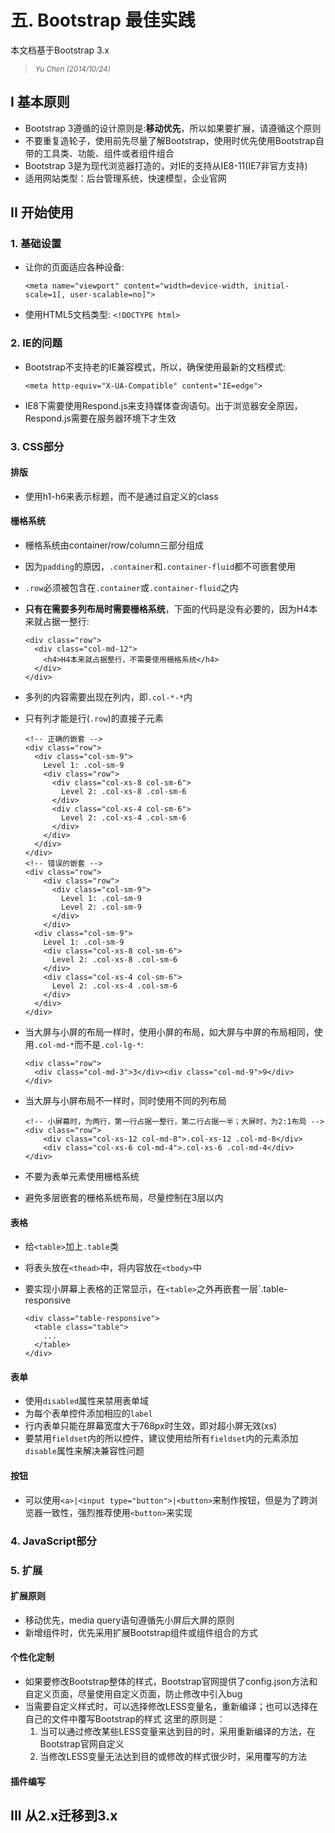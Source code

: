 # 五. Bootstrap 最佳实践

本文档基于Bootstrap 3.x
> <small><cite>Yu Chen (2014/10/24)</cite></small>

## I 基本原则

- Bootstrap 3遵循的设计原则是:**移动优先**，所以如果要扩展，请遵循这个原则
- 不要重复造轮子，使用前先尽量了解Bootstrap，使用时优先使用Bootstrap自带的工具类、功能、组件或者组件组合
- Bootstrap 3是为现代浏览器打造的，对IE的支持从IE8-11(IE7非官方支持)
- 适用网站类型：后台管理系统，快速模型，企业官网

## II 开始使用

### 1. 基础设置
- 让你的页面适应各种设备:
	
   `<meta name="viewport" content="width=device-width, initial-scale=1[, user-scalable=no]">`
- 使用HTML5文档类型: `<!DOCTYPE html>`

### 2. IE的问题
- Bootstrap不支持老的IE兼容模式，所以，确保使用最新的文档模式:
  
	`<meta http-equiv="X-UA-Compatible" content="IE=edge">`
- IE8下需要使用Respond.js来支持媒体查询语句。出于浏览器安全原因，Respond.js需要在服务器环境下才生效

### 3. CSS部分

#### 排版

- 使用h1-h6来表示标题，而不是通过自定义的class

#### 栅格系统

- 栅格系统由container/row/column三部分组成
- 因为`padding`的原因，`.container`和`.container-fluid`都不可嵌套使用
- `.row`必须被包含在`.container`或`.container-fluid`之内
- **只有在需要多列布局时需要栅格系统**，下面的代码是没有必要的，因为H4本来就占据一整行:
	
	```
	<div class="row">
	  <div class="col-md-12">
	    <h4>H4本来就占据整行，不需要使用栅格系统</h4>
	  </div>
	</div>
	```
- 多列的内容需要出现在列内，即`.col-*-*`内
- 只有列才能是行(`.row`)的直接子元素
	
	```
	<!-- 正确的嵌套 -->
	<div class="row">
	  <div class="col-sm-9">
	    Level 1: .col-sm-9
	    <div class="row">
	      <div class="col-xs-8 col-sm-6">
	        Level 2: .col-xs-8 .col-sm-6
	      </div>
	      <div class="col-xs-4 col-sm-6">
	        Level 2: .col-xs-4 .col-sm-6
	      </div>
	    </div>
	  </div>
	</div>
	<!-- 错误的嵌套 -->
	<div class="row">
		<div class="row">
		  <div class="col-sm-9">
		    Level 1: .col-sm-9
		    Level 2: .col-sm-9
		  </div>
		</div>
	  <div class="col-sm-9">
	    Level 1: .col-sm-9
	    <div class="col-xs-8 col-sm-6">
	      Level 2: .col-xs-8 .col-sm-6
	    </div>
	    <div class="col-xs-4 col-sm-6">
	      Level 2: .col-xs-4 .col-sm-6
	    </div>
	  </div>
	</div>
	```
- 当大屏与小屏的布局一样时，使用小屏的布局，如大屏与中屏的布局相同，使用`.col-md-*`而不是`.col-lg-*`:
	
	```
	<div class="row">
	  <div class="col-md-3">3</div><div class="col-md-9">9</div>
	</div>
	```
- 当大屏与小屏布局不一样时，同时使用不同的列布局
	
	```
	<!-- 小屏幕时，为两行，第一行占据一整行，第二行占据一半；大屏时，为2:1布局 -->
	<div class="row"> 
		<div class="col-xs-12 col-md-8">.col-xs-12 .col-md-8</div> 
		<div class="col-xs-6 col-md-4">.col-xs-6 .col-md-4</div> 
	</div>
	```
- 不要为表单元素使用栅格系统
- 避免多层嵌套的栅格系统布局，尽量控制在3层以内

#### 表格

- 给`<table>`加上`.table`类
- 将表头放在`<thead>`中，将内容放在`<tbody>`中
- 要实现小屏幕上表格的正常显示，在`<table>`之外再嵌套一层`.table-responsive
	
	```
	<div class="table-responsive">
	  <table class="table">
	    ...
	  </table>
	</div>
	```

#### 表单

- 使用`disabled`属性来禁用表单域
- 为每个表单控件添加相应的`label`
- 行内表单只能在屏幕宽度大于768px时生效，即对超小屏无效(xs)
- 要禁用`fieldset`内的所以控件，建议使用给所有`fieldset`内的元素添加`disable`属性来解决兼容性问题

#### 按钮

- 可以使用`<a>|<input type="button">|<button>`来制作按钮，但是为了跨浏览器一致性，强烈推荐使用`<button>`来实现

### 4. JavaScript部分

### 5. 扩展

#### 扩展原则

- 移动优先，media query语句遵循先小屏后大屏的原则
- 新增组件时，优先采用扩展Bootstrap组件或组件组合的方式

#### 个性化定制

- 如果要修改Bootstrap整体的样式，Bootstrap官网提供了config.json方法和自定义页面，尽量使用自定义页面，防止修改中引入bug
- 当需要自定义样式时，可以选择修改LESS变量名，重新编译；也可以选择在自己的文件中覆写Bootstrap的样式
	这里的原则是：
	1. 当可以通过修改某些LESS变量来达到目的时，采用重新编译的方法，在Bootstrap官网自定义
	2. 当修改LESS变量无法达到目的或修改的样式很少时，采用覆写的方法

#### 插件编写

## III 从2.x迁移到3.x
